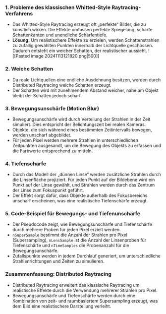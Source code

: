 ### 1. **Probleme des klassischen Whitted-Style Raytracing-Verfahrens**
   - Das Whitted-Style Raytracing erzeugt oft „perfekte“ Bilder, die zu künstlich wirken. Die Effekte umfassen perfekte Spiegelung, scharfe Schattenkanten und unendliche Schärfentiefe.
   - **Lösung:** Um realistischere Effekte zu erzielen, werden Schattenstrahlen zu zufällig gewählten Punkten innerhalb der Lichtquelle geschossen. Dadurch entsteht ein weicher Schatten, der realistischer aussieht.
![[Pasted image 20241113121820.png|500]]
### 2. **Weiche Schatten**
   - Da reale Lichtquellen eine endliche Ausdehnung besitzen, werden durch Distributed Raytracing weiche Schatten erzeugt.
   - Der Schatten wird mit zunehmendem Abstand weicher, nahe am Objekt bleibt der Schatten jedoch scharf.

### 3. **Bewegungsunschärfe (Motion Blur)**
   - Bewegungsunschärfe wird durch Verteilung der Strahlen in der Zeit simuliert. Dies entspricht der Belichtungszeit bei realen Kameras.
   - Objekte, die sich während eines bestimmten Zeitintervalls bewegen, werden unscharf abgebildet.
   - Für jeden Pixel werden mehrere Strahlen in unterschiedlichen Zeitpunkten ausgesandt, um die Bewegung des Objekts zu erfassen und die Farbwerte entsprechend zu mitteln.

### 4. **Tiefenschärfe**
   - Durch das Modell der „dünnen Linse“ werden zusätzliche Strahlen durch die Linsenfläche projiziert. Für jeden Punkt auf der Bildebene wird ein Punkt auf der Linse gewählt, und Strahlen werden durch das Zentrum der Linse zum Fokuspunkt geführt.
   - Der Effekt sorgt dafür, dass Objekte außerhalb des Fokusbereichs unscharf erscheinen, was eine realistische Tiefenschärfe erzeugt.

### 5. **Code-Beispiel für Bewegungs- und Tiefenunschärfe**
   - Der Pseudocode zeigt, wie Bewegungsunschärfe und Tiefenschärfe durch mehrere Proben für jeden Pixel erzielt werden.
   - `nSuperSample` bestimmt die Anzahl der Strahlen pro Pixel (Supersampling), `nLensSample` ist die Anzahl der Linsenproben für Tiefenschärfe und `nTimeSamples` die Probenanzahl für die Bewegungsunschärfe.
   - Zufallspunkte werden in jedem Durchlauf generiert, um unterschiedliche Strahlenrichtungen und Zeiten zu simulieren.

### **Zusammenfassung: Distributed Raytracing**
   - Distributed Raytracing erweitert das klassische Raytracing um realistische Effekte durch die Verwendung mehrerer Strahlen pro Pixel.
   - Bewegungsunschärfe und Tiefenschärfe werden durch eine Kombination von zeit- und raumbasiertem Supersampling erzeugt, was dem Bild eine realistischere Darstellung verleiht.